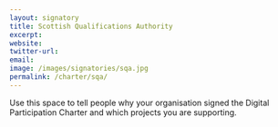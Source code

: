 ```yaml
---
layout: signatory
title: Scottish Qualifications Authority
excerpt: 
website: 
twitter-url:
email: 
image: /images/signatories/sqa.jpg
permalink: /charter/sqa/
---
```


Use this space to tell people why your organisation signed the Digital Participation Charter and which projects you are supporting.